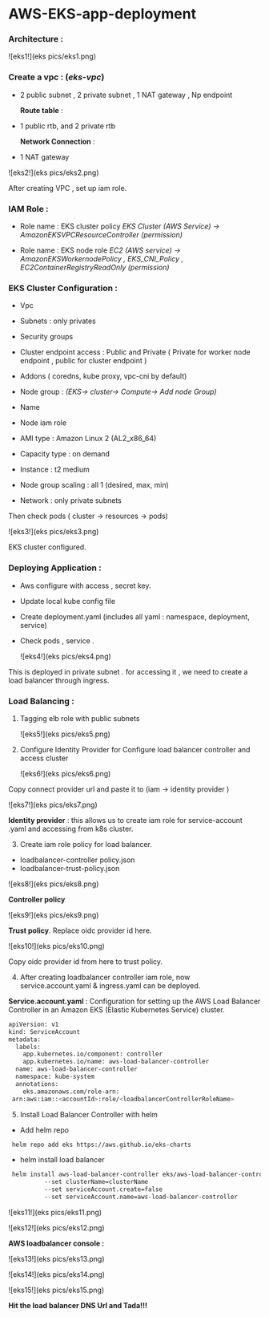 # AWS-EKS-app-deployment

### Architecture :

![eks1!](eks pics/eks1.png)

### Create a vpc : (_eks-vpc_)
- 2 public subnet , 2 private subnet , 1 NAT gateway , Np endpoint
  
  **Route table** : 
- 1 public rtb, and 2 private rtb
  
  **Network Connection** : 
- 1 NAT gateway
  
![eks2!](eks pics/eks2.png)

After creating VPC , set up iam role.

### IAM Role : 
- Role name : EKS cluster policy
 _EKS Cluster (AWS Service) -> AmazonEKSVPCResourceController (permission)_

- Role name : EKS node role
 _EC2 (AWS service)  -> AmazonEKSWorkernodePolicy , EKS_CNI_Policy , EC2ContainerRegistryReadOnly (permission)_


### EKS Cluster Configuration :
- Vpc 
- Subnets : only privates 
- Security groups 
- Cluster endpoint access : Public and Private ( Private for worker node endpoint , public for cluster endpoint )
- Addons ( coredns, kube proxy, vpc-cni by default)
- Node group : 
  _(EKS-> cluster-> Compute-> Add node Group)_
  
- Name
- Node iam role 
- AMI type : Amazon Linux 2 (AL2_x86_64)
- Capacity type : on demand 
- Instance : t2 medium 
- Node group scaling : all 1 (desired, max, min)
- Network : only private subnets 

Then check pods ( cluster -> resources -> pods)

![eks3!](eks pics/eks3.png)

EKS cluster configured.

### Deploying Application : 
- Aws configure with access , secret key.
- Update local kube config file 
- Create deployment.yaml (includes all yaml :  namespace, deployment, service) 
- Check pods , service .
  
  ![eks4!](eks pics/eks4.png)

This is deployed in private subnet . for accessing it , we need to create a load balancer through ingress.


### Load Balancing : 
1. Tagging elb role with public subnets
   
   ![eks5!](eks pics/eks5.png) 


3. Configure  Identity Provider for Configure load balancer controller and access cluster
   
   ![eks6!](eks pics/eks6.png)
   
Copy connect provider url and paste it to (iam -> identity provider )

![eks7!](eks pics/eks7.png)

**Identity provider** : this allows us to create iam role for service-account .yaml and accessing from k8s cluster.

3. Create iam role policy for load balancer. 
- loadbalancer-controller policy.json
- loadbalancer-trust-policy.json 

![eks8!](eks pics/eks8.png)

**Controller policy**

![eks9!](eks pics/eks9.png)

**Trust policy**. Replace oidc provider id here.

![eks10!](eks pics/eks10.png)

Copy oidc provider id from here to trust policy. 

      
4. After creating loadbalancer controller iam role, now service.account.yaml & ingress.yaml can be deployed. 
 
**Service.account.yaml** : Configuration for setting up the AWS Load Balancer Controller in an Amazon EKS (Elastic Kubernetes Service) cluster. 
```sh
apiVersion: v1
kind: ServiceAccount
metadata:
  labels:
    app.kubernetes.io/component: controller
    app.kubernetes.io/name: aws-load-balancer-controller
  name: aws-load-balancer-controller
  namespace: kube-system
  annotations:
    eks.amazonaws.com/role-arn:
 arn:aws:iam::<accountId>:role/<loadbalancerControllerRoleName>
```

5. Install Load Balancer Controller with helm 

- Add helm repo
  
```sh
 helm repo add eks https://aws.github.io/eks-charts
```


- helm install load balancer
  
```sh
 helm install aws-load-balancer-controller eks/aws-load-balancer-controller -n           kube-system
          --set clusterName=clusterName
          --set serviceAccount.create=false
          --set serviceAccount.name=aws-load-balancer-controller
```

![eks11!](eks pics/eks11.png)

![eks12!](eks pics/eks12.png)

**AWS loadbalancer  console :** 

![eks13!](eks pics/eks13.png)

![eks14!](eks pics/eks14.png)

![eks15!](eks pics/eks15.png)

**Hit the load balancer DNS Url and Tada!!!**

